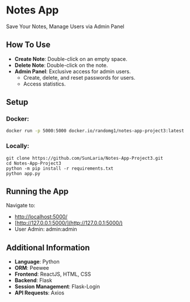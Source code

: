 # Notes App
Save Your Notes, Manage Users via Admin Panel

## How To Use
- **Create Note**: Double-click on an empty space.
- **Delete Note**: Double-click on the note.
- **Admin Panel**: Exclusive access for admin users.
  - Create, delete, and reset passwords for users.
  - Access statistics.

## Setup
### Docker:
```bash
docker run -p 5000:5000 docker.io/randomg1/notes-app-project3:latest
```

### Locally:
```
git clone https://github.com/SunLaria/Notes-App-Project3.git
cd Notes-App-Project3
python -m pip install -r requirements.txt
python app.py
```

## Running the App
Navigate to:
- [http://localhost:5000/](http://localhost:5000/)
- [http://127.0.0.1:5000/](http://127.0.0.1:5000/)
- User Admin: admin:admin

## Additional Information
- **Language**: Python
- **ORM**: Peewee
- **Frontend**: ReactJS, HTML, CSS
- **Backend**: Flask
- **Session Management**: Flask-Login
- **API Requests**: Axios
